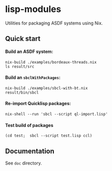 # lisp-modules

Utilities for packaging ASDF systems using Nix.

## Quick start

#### Build an ASDF system:

```
nix-build ./examples/bordeaux-threads.nix
ls result/src
```

#### Build an `sbclWithPackages`:

```
nix-build ./examples/sbcl-with-bt.nix
result/bin/sbcl
```

#### Re-import Quicklisp packages:

```
nix-shell --run 'sbcl --script ql-import.lisp'
```

#### Test build of packages
```
(cd test;  sbcl --script test.lisp ccl)
```

## Documentation

See `doc` directory.
